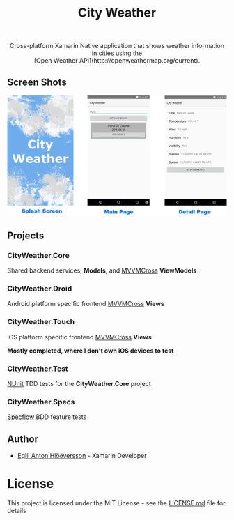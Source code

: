 <h1 align="center"> City Weather </h1> <br>
<p align="center">
Cross-platform Xamarin Native application that shows weather
information in cities using the
<br>[Open Weather API](http://openweathermap.org/current).
</p>

## Screen Shots
![Screen Shots](./doc/img/screen_shots.png)


## Projects
### CityWeather.Core
  Shared backend services, __Models__, and [MVVMCross](https://www.mvvmcross.com/documentation/) __ViewModels__
### CityWeather.Droid
  Android platform specific frontend [MVVMCross](https://www.mvvmcross.com/documentation/) __Views__
### CityWeather.Touch
  iOS platform specific frontend [MVVMCross](https://www.mvvmcross.com/documentation/) __Views__

  __Mostly completed, where I don't own iOS devices to test__
### CityWeather.Test
  [NUnit](http://nunit.org/documentation/) TDD tests for the __CityWeather.Core__ project
### CityWeather.Specs
  [Specflow](http://specflow.org/docs/) BDD feature tests

## Author
  * [Egill Anton Hlöðversson](https://github.com/egillanton) - Xamarin Developer

# License
This project is licensed under the MIT License - see the [LICENSE.md](./doc/LICENSE.md) file for details
